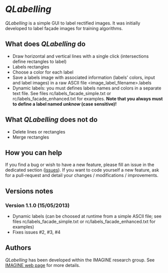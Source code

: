 # _QLabelling_

_QLabelling_ is a simple GUI to label rectified images. It was initially developed to label façade images for training algorithms.

## What does _QLabelling_ do
* Draw horizontal and vertical lines with a single click (intersections define rectangles to label)
* Labels rectangles
* Choose a color for each label
* Save a labels image with associated information (labels' colors, input and label images) in a raw ASCII file <image_label_filename>.labels
* Dynamic labels: you must defines labels names and colors in a separate text file. See files rc/labels_facade_simple.txt or rc/labels_facade_enhanced.txt for examples. **Note that you always must to define a label named _unknow_ (case sensitive)!**

## What _QLabelling_ does not do
* Delete lines or rectangles
* Merge rectangles

## How you can help
If you find a bug or wish to have a new feature, please fill an issue in the dedicated section ([issues][issues_page]). If you want to code yourself a new feature, ask for a pull-request and detail your changes / modifications / improvements.

## Versions notes
### Version 1.1.0 (15/05/2013)
* Dynamic labels (can be choosed at runtime from a simple ASCII file; see files rc/labels_facade_simple.txt or rc/labels_facade_enhanced.txt for examples)
* Fixes issues #2, #3, #4

## Authors
_QLabelling_ has been developed within the IMAGINE research group. See [IMAGINE web page][id_imagine_domain] for more details.

[id_imagine_domain]: http://imagine.enpc.fr/ "IMAGINE web page"
[issues_page]: https://github.com/oliviertournaire/QLabelling/issues "issues"